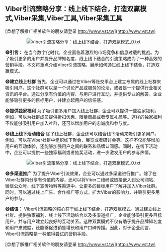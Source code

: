 ## **Viber引流策略分享：线上线下结合，打造双赢模式,Viber采集,Viber工具,Viber采集工具**

[😍想了解推广相关软件的朋友请登录 http://www.vst.tw](http://www.vst.tw)

 <center><img src="https://vst.tw/MP4/tuiguang/png/4.png" alt="Viber引流策略分享：线上线下结合，打造双赢模式_0.txt"></center>

**😄引言：**
在当今数字化时代，企业面临着激烈的市场竞争和信息过载的挑战。为了吸引更多的用户并提升品牌知名度，线上线下结合的引流策略成为了一种高效的营销手段。本文将重点介绍Viber引流策略，展示如何通过线上线下结合，打造双赢模式。

**😄建立线上社群**
首先，企业可以通过在Viber等社交平台上建立专属的线上社群来吸引用户。这个社群可以是一个讨论产品或服务的论坛，或者是一个提供行业相关资讯的平台。通过分享有价值的内容、与用户进行互动，并提供专业的解答，企业能够吸引更多的目标用户，并建立起用户的信任感。

**😄提供独家福利**
为了吸引更多用户加入线上社群，企业可以提供一些独家福利。例如，可以为社群成员提供折扣优惠、限量商品或者专属礼品等。这样的独家福利不仅能够吸引用户加入社群，还可以增加用户的忠诚度和参与度。

**😄线上线下活动结合**
除了线上社群，企业还可以结合线下活动来吸引更多用户。例如，可以在Viber社群中组织线下聚会、展览或者研讨会等。这样不仅能够增加用户的互动体验，还能够加强用户之间的联系和品牌认同感。同时，在线下活动中，企业可以提供一些独家福利或者抽奖活动，进一步激发用户的参与热情。

 <center><img src="https://vst.tw/MP4/tuiguang/png/1.png" alt="Viber引流策略分享：线上线下结合，打造双赢模式_0.txt"></center>

**😄多渠道推广**
为了提升Viber引流效果，企业可以通过多渠道进行推广。除了在Viber社群内分享有价值的内容，还可以将Viber二维码或链接嵌入到公司网站、微信公众号、线下宣传物料等渠道中，让更多的目标用户了解并加入Viber社群。同时，可以通过线上广告、合作推广等方式，扩大Viber的影响力，并吸引更多用户的参与。

**😄结语：**
Viber引流策略的核心在于线上线下结合，打造双赢模式。通过建立线上社群、提供独家福利、线上线下活动结合以及多渠道推广，企业能够吸引更多目标用户，并与用户建立起良好的互动关系。这种双赢模式不仅有助于提升品牌知名度和用户忠诚度，还能够促进销售增长和用户口碑传播。因此，对于企业而言，Viber引流策略是一种值得尝试的营销手段。

[😍想了解推广相关软件的朋友请登录 http://www.vst.tw](http://www.vst.tw)



